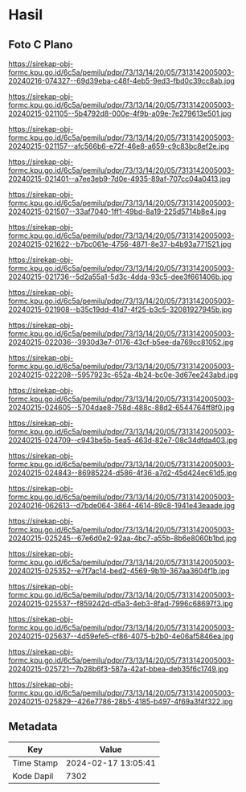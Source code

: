 # Hasil

## Foto C Plano

https://sirekap-obj-formc.kpu.go.id/6c5a/pemilu/pdpr/73/13/14/20/05/7313142005003-20240216-074327--69d39eba-c48f-4eb5-9ed3-fbd0c39cc8ab.jpg

https://sirekap-obj-formc.kpu.go.id/6c5a/pemilu/pdpr/73/13/14/20/05/7313142005003-20240215-021105--5b4792d8-000e-4f9b-a09e-7e279613e501.jpg

https://sirekap-obj-formc.kpu.go.id/6c5a/pemilu/pdpr/73/13/14/20/05/7313142005003-20240215-021157--afc566b6-e72f-46e8-a659-c9c83bc8ef2e.jpg

https://sirekap-obj-formc.kpu.go.id/6c5a/pemilu/pdpr/73/13/14/20/05/7313142005003-20240215-021401--a7ee3eb9-7d0e-4935-89af-707cc04a0413.jpg

https://sirekap-obj-formc.kpu.go.id/6c5a/pemilu/pdpr/73/13/14/20/05/7313142005003-20240215-021507--33af7040-1ff1-49bd-8a19-225d5714b8e4.jpg

https://sirekap-obj-formc.kpu.go.id/6c5a/pemilu/pdpr/73/13/14/20/05/7313142005003-20240215-021622--b7bc061e-4756-4871-8e37-b4b93a771521.jpg

https://sirekap-obj-formc.kpu.go.id/6c5a/pemilu/pdpr/73/13/14/20/05/7313142005003-20240215-021736--5d2a55a1-5d3c-4dda-93c5-dee3f661406b.jpg

https://sirekap-obj-formc.kpu.go.id/6c5a/pemilu/pdpr/73/13/14/20/05/7313142005003-20240215-021908--b35c19dd-41d7-4f25-b3c5-32081927945b.jpg

https://sirekap-obj-formc.kpu.go.id/6c5a/pemilu/pdpr/73/13/14/20/05/7313142005003-20240215-022036--3930d3e7-0176-43cf-b5ee-da769cc81052.jpg

https://sirekap-obj-formc.kpu.go.id/6c5a/pemilu/pdpr/73/13/14/20/05/7313142005003-20240215-022208--5957923c-652a-4b24-bc0e-3d67ee243abd.jpg

https://sirekap-obj-formc.kpu.go.id/6c5a/pemilu/pdpr/73/13/14/20/05/7313142005003-20240215-024605--5704dae8-758d-488c-88d2-6544764ff8f0.jpg

https://sirekap-obj-formc.kpu.go.id/6c5a/pemilu/pdpr/73/13/14/20/05/7313142005003-20240215-024709--c943be5b-5ea5-463d-82e7-08c34dfda403.jpg

https://sirekap-obj-formc.kpu.go.id/6c5a/pemilu/pdpr/73/13/14/20/05/7313142005003-20240215-024843--86985224-d586-4f36-a7d2-45d424ec61d5.jpg

https://sirekap-obj-formc.kpu.go.id/6c5a/pemilu/pdpr/73/13/14/20/05/7313142005003-20240216-062613--d7bde064-3864-4614-89c8-1941e43eaade.jpg

https://sirekap-obj-formc.kpu.go.id/6c5a/pemilu/pdpr/73/13/14/20/05/7313142005003-20240215-025245--67e6d0e2-92aa-4bc7-a55b-8b6e8060b1bd.jpg

https://sirekap-obj-formc.kpu.go.id/6c5a/pemilu/pdpr/73/13/14/20/05/7313142005003-20240215-025352--e7f7ac14-bed2-4569-9b19-367aa3604f1b.jpg

https://sirekap-obj-formc.kpu.go.id/6c5a/pemilu/pdpr/73/13/14/20/05/7313142005003-20240215-025537--f859242d-d5a3-4eb3-8fad-7996c68697f3.jpg

https://sirekap-obj-formc.kpu.go.id/6c5a/pemilu/pdpr/73/13/14/20/05/7313142005003-20240215-025637--4d59efe5-cf86-4075-b2b0-4e06af5846ea.jpg

https://sirekap-obj-formc.kpu.go.id/6c5a/pemilu/pdpr/73/13/14/20/05/7313142005003-20240215-025721--7b28b6f3-587a-42af-bbea-deb35f6c1749.jpg

https://sirekap-obj-formc.kpu.go.id/6c5a/pemilu/pdpr/73/13/14/20/05/7313142005003-20240215-025829--426e7786-28b5-4185-b497-4f69a3f4f322.jpg


## Metadata

| Key        | Value               |
| ---------- | ------------------- |
| Time Stamp | 2024-02-17 13:05:41 |
| Kode Dapil | 7302                |



